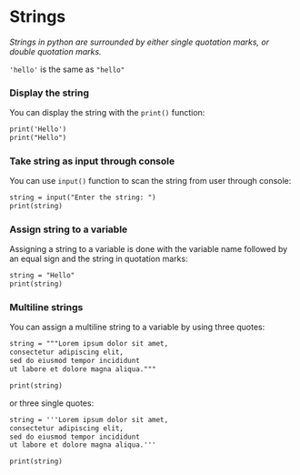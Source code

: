 # Strings

_Strings in python are surrounded by either single quotation marks, or double quotation marks._

`'hello'` is the same as `"hello"`

### Display the string
You can display the string with the `print()` function:
```md
print('Hello')
print("Hello")
```

### Take string as input through console
You can use `input()` function to scan the string from user through console:
```md
string = input("Enter the string: ")
print(string)
```

### Assign string to a variable
Assigning a string to a variable is done with the variable name followed by an equal sign and the string in quotation marks:
```md
string = "Hello"
print(string)
```

### Multiline strings
You can assign a multiline string to a variable by using three quotes:
```md
string = """Lorem ipsum dolor sit amet,
consectetur adipiscing elit,
sed do eiusmod tempor incididunt
ut labore et dolore magna aliqua."""

print(string)
```

or three single quotes:
```md
string = '''Lorem ipsum dolor sit amet,
consectetur adipiscing elit,
sed do eiusmod tempor incididunt
ut labore et dolore magna aliqua.'''

print(string)
```

